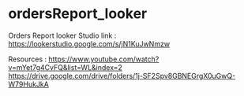 # ordersReport_looker

Orders Report looker Studio link :
https://lookerstudio.google.com/s/jN1KuJwNmzw 

Resources : 
https://www.youtube.com/watch?v=mYet7g4CvFQ&list=WL&index=2
https://drive.google.com/drive/folders/1j-SF2Spv8GBNEGrgX0uGwQ-W79HukJkA

